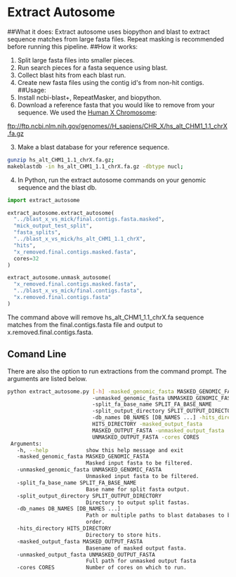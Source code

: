 # Extract Autosome
##What it does:
Extract autosome uses biopython and blast to extract sequence matches from large
fasta files.  Repeat masking is recommended before running this pipeline.
##How it works:
  1. Split large fasta files into smaller pieces.  
  2. Run search pieces for a fasta sequence using blast.
  3. Collect blast hits from each blast run.
  4. Create new fasta files using the contig id's from non-hit contigs.
##Usage:
  1. Install ncbi-blast+, RepeatMasker, and biopython.
  2. Download a reference fasta that you would like to remove from your
  sequence. We used the [Human X Chromosome](ftp://ftp.ncbi.nlm.nih.gov/genomes//H_sapiens/CHR_X/hs_alt_CHM1_1.1_chrX.fa.gz):

  ftp://ftp.ncbi.nlm.nih.gov/genomes//H_sapiens/CHR_X/hs_alt_CHM1_1.1_chrX.fa.gz

  3. Make a blast database for your reference sequence.

  ```bash
  gunzip hs_alt_CHM1_1.1_chrX.fa.gz;
  makeblastdb -in hs_alt_CHM1_1.1_chrX.fa.gz -dbtype nucl;
  ```

  4. In Python, run the extract autosome commands on your genomic sequence
  and the blast db.
  ```python
  import extract_autosome

  extract_autosome.extract_autosome(
    "../blast_x_vs_mick/final.contigs.fasta.masked",
    "mick_output_test_split",
    "fasta_splits",
    "../blast_x_vs_mick/hs_alt_CHM1_1.1_chrX",
    "hits",
    "x_removed.final.contigs.masked.fasta",
    cores=32
  )

  extract_autosome.unmask_autosome(
    "x_removed.final.contigs.masked.fasta",
    "../blast_x_vs_mick/final.contigs.fasta",
    "x.removed.final.contigs.fasta"
  )
  ```
The command above will remove hs_alt_CHM1_1.1_chrX.fa sequence matches from the
final.contigs.fasta file and output to x.removed.final.contigs.fasta.

## Comand Line
There are also the option to run extractions from the command prompt. The
arguments are listed below.

```bash
python extract_autosome.py [-h] -masked_genomic_fasta MASKED_GENOMIC_FASTA
                           -unmasked_genomic_fasta UNMASKED_GENOMIC_FASTA
                           -split_fa_base_name SPLIT_FA_BASE_NAME
                           -split_output_directory SPLIT_OUTPUT_DIRECTORY
                           -db_names DB_NAMES [DB_NAMES ...] -hits_directory
                           HITS_DIRECTORY -masked_output_fasta
                           MASKED_OUTPUT_FASTA -unmasked_output_fasta
                           UNMASKED_OUTPUT_FASTA -cores CORES
 Arguments:
   -h, --help            show this help message and exit
   -masked_genomic_fasta MASKED_GENOMIC_FASTA
                         Masked input fasta to be filtered.
   -unmasked_genomic_fasta UNMASKED_GENOMIC_FASTA
                         Unmasked input fasta to be filtered.
   -split_fa_base_name SPLIT_FA_BASE_NAME
                         Base name for split fasta output.
   -split_output_directory SPLIT_OUTPUT_DIRECTORY
                         Directory to output split fastas.
   -db_names DB_NAMES [DB_NAMES ...]
                         Path or multiple paths to blast databases to be run in
                         order.
   -hits_directory HITS_DIRECTORY
                         Directory to store hits.
   -masked_output_fasta MASKED_OUTPUT_FASTA
                         Basename of masked output fasta.
   -unmasked_output_fasta UNMASKED_OUTPUT_FASTA
                         Full path for unmasked output fasta
   -cores CORES          Number of cores on which to run.
```
